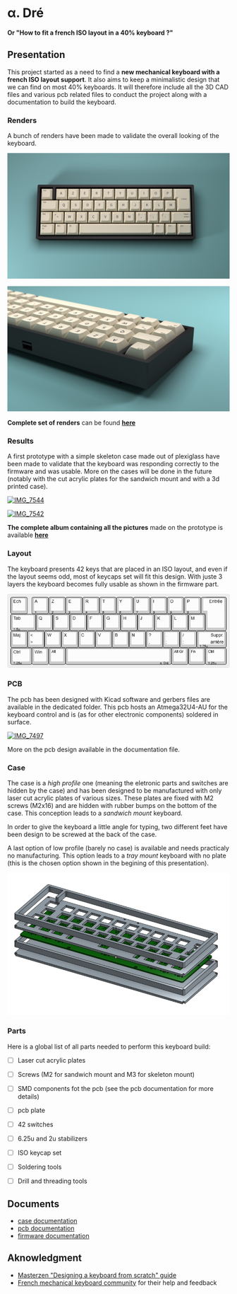 # &#945;. Dré

__Or "How to fit a french ISO layout in a 40% keyboard ?"__


## Presentation

This project started as a need to find a **new mechanical keyboard with a french ISO layout support**. It also aims to keep a minimalistic design that we can find on most 40% keyboards. It will therefore include all the 3D CAD files and various pcb related files to conduct the project along with a documentation to build the keyboard.

### Renders

A bunch of renders have been made to validate the overall looking of the keyboard.

![alpha_dre_render1](docs/renders/alpha_dre_top_view4.png)

![alpha_dre_render2](docs/renders/alpha_dre_side_view4.png)

__Complete set of renders__ can be found __[here](dos/renders/renders_doc.md)__

### Results

A first prototype with a simple skeleton case made out of plexiglass have been made to validate that the keyboard was responding correctly to the firmware and was usable. More on the cases will be done in the future (notably with the cut acrylic plates for the sandwich mount and with a 3d printed case).

<a data-flickr-embed="true" href="https://www.flickr.com/photos/192973713@N02/51174000281/in/album-72157719168472937/" title="IMG_7544"><img src="https://live.staticflickr.com/65535/51174000281_8f5fd61257_c.jpg" width="800" height="450" alt="IMG_7544"></a>

<a data-flickr-embed="true" href="https://www.flickr.com/photos/192973713@N02/51175096930/in/album-72157719168472937/" title="IMG_7542"><img src="https://live.staticflickr.com/65535/51175096930_36d921167d_c.jpg" width="800" height="450" alt="IMG_7542"></a>

**The complete album containing all the pictures** made on the prototype is available **[here](https://flic.kr/s/aHsmVCqc8F)**

### Layout

The keyboard presents 42 keys that are placed in an ISO layout, and even if the layout seems odd, most of keycaps set will fit this design. With juste 3 layers the keyboard becomes fully usable as shown in the firmware part.

![alpha_dre_layout](docs/alpha_dre_layout.png)

### PCB

The pcb has been designed with Kicad software and gerbers files are available in the dedicated folder. This pcb hosts an Atmega32U4-AU for the keyboard control and is (as for other electronic components) soldered in surface. 

<a data-flickr-embed="true" href="https://www.flickr.com/photos/192973713@N02/51173328487/in/album-72157719168472937/" title="IMG_7497"><img src="https://live.staticflickr.com/65535/51173328487_4f60afffa1_c.jpg" width="800" height="450" alt="IMG_7497"></a>

More on the pcb design available in the documentation file.

### Case

The case is a *high profile* one (meaning the eletronic parts and switches are hidden by the case) and has been designed to be manufactured with only laser cut acrylic plates of various sizes. These plates are fixed with M2 screws (M2x16) and are hidden with rubber bumps on the bottom of the case. This conception leads to a *sandwich mount* keyboard.

In order to give the keyboard a little angle for typing, two different feet have been design to be screwed at the back of the case.

A last option of low profile (barely no case) is available and needs practicaly no manufacturing. This option leads to a *tray mount* keyboard with no plate (this is the chosen option shown in the begining of this presentation).

![case_top_view](case/exploded_view_case.png)

### Parts

Here is a global list of all parts needed to perform this keyboard build:

- [ ] Laser cut acrylic plates
- [ ] Screws (M2 for sandwich mount and M3 for skeleton mount)
- [ ] SMD components fot the pcb (see the pcb documentation for more details)
- [ ] pcb plate
- [ ] 42 switches
- [ ] 6.25u and 2u stabilizers
- [ ] ISO keycap set
- [ ] Soldering tools
- [ ] Drill and threading tools


## Documents

- [case documentation](case/case_doc.md)
- [pcb documentation](pcb/pcb_doc.md)
- [firmware documentation](firmware/alpha_dre/readme.md)


## Aknowledgment

- [Masterzen "Designing a keyboard from scratch" guide](https://www.masterzen.fr/2020/05/03/designing-a-keyboard-part-1/)
- [French mechanical keyboard community](https://github.com/mkbdfr) for their help and feedback